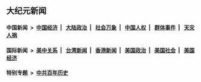 ## 大纪元新闻

#### 中国新闻 &nbsp;>&nbsp; [中国经济](indexes/ncid283/README.md?04162045) &nbsp;| &nbsp; [大陆政治](indexes/ncid277/README.md?04162045) &nbsp;| &nbsp; [社会万象](indexes/ncid282/README.md?04162045) &nbsp;| &nbsp; [中国人权](indexes/ncid278/README.md?04162045) &nbsp;| &nbsp; [群体事件](indexes/ncid279/README.md?04162045) &nbsp;| &nbsp; [天灾人祸](indexes/ncid280/README.md?04162045)

#### 国际新闻 &nbsp;>&nbsp; [美中关系](indexes/nf1412576/README.md?04162045) &nbsp;| &nbsp; [台湾新闻](indexes/ncid1349361/README.md?04162045) &nbsp;| &nbsp; [香港新闻](indexes/ncid1349362/README.md?04162045) &nbsp;| &nbsp; [美国政治](indexes/ncid1078159/README.md?04162045) &nbsp;| &nbsp; [美国社会](indexes/ncid1078160/README.md?04162045) &nbsp;| &nbsp; [美国经济](indexes/ncid1078158/README.md?04162045)

#### 特别专题 &nbsp;>&nbsp; [中共百年历史](https://github.com/epoch-news/epoch-special/blob/master/README.md?04162045)  
